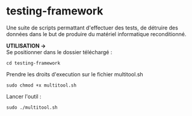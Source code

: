 # testing-framework
Une suite de scripts permattant d'effectuer des tests, de détruire des données dans le but de produire du matériel informatique reconditionné. 

**UTILISATION ->**<br>
Se positionner dans le dossier téléchargé :

<pre><code>cd testing-framework 
</code></pre>

Prendre les droits d'execution sur le fichier multitool.sh

<pre><code>sudo chmod +x multitool.sh
</code></pre>

Lancer l'outil :

<pre><code>sudo ./multitool.sh
</code></pre>
